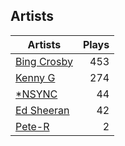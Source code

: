 ## Artists
Artists | Plays 
----- | -----: 
[Bing Crosby](/artists/bing-crosby-1864) | 453
[Kenny G](/artists/kenny-g-7789) | 274
[*NSYNC](/artists/nsync-31882) | 44
[Ed Sheeran](/artists/ed-sheeran-396790) | 42
[Pete-R](/artists/pete-r-30076076) | 2

